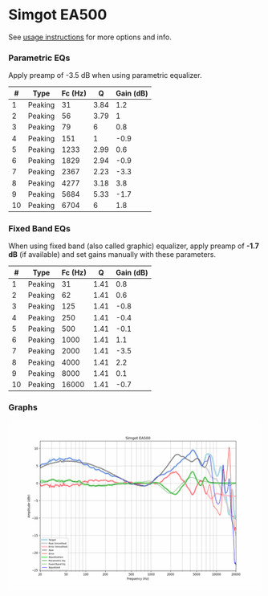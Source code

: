 # Simgot EA500
See [usage instructions](https://github.com/jaakkopasanen/AutoEq#usage) for more options and info.

### Parametric EQs
Apply preamp of -3.5 dB when using parametric equalizer.

|   # | Type    |   Fc (Hz) |    Q |   Gain (dB) |
|-----|---------|-----------|------|-------------|
|   1 | Peaking |        31 | 3.84 |         1.2 |
|   2 | Peaking |        56 | 3.79 |         1   |
|   3 | Peaking |        79 | 6    |         0.8 |
|   4 | Peaking |       151 | 1    |        -0.9 |
|   5 | Peaking |      1233 | 2.99 |         0.6 |
|   6 | Peaking |      1829 | 2.94 |        -0.9 |
|   7 | Peaking |      2367 | 2.23 |        -3.3 |
|   8 | Peaking |      4277 | 3.18 |         3.8 |
|   9 | Peaking |      5684 | 5.33 |        -1.7 |
|  10 | Peaking |      6704 | 6    |         1.8 |

### Fixed Band EQs
When using fixed band (also called graphic) equalizer, apply preamp of **-1.7 dB** (if available) and set gains manually with these parameters.

|   # | Type    |   Fc (Hz) |    Q |   Gain (dB) |
|-----|---------|-----------|------|-------------|
|   1 | Peaking |        31 | 1.41 |         0.8 |
|   2 | Peaking |        62 | 1.41 |         0.6 |
|   3 | Peaking |       125 | 1.41 |        -0.8 |
|   4 | Peaking |       250 | 1.41 |        -0.4 |
|   5 | Peaking |       500 | 1.41 |        -0.1 |
|   6 | Peaking |      1000 | 1.41 |         1.1 |
|   7 | Peaking |      2000 | 1.41 |        -3.5 |
|   8 | Peaking |      4000 | 1.41 |         2.2 |
|   9 | Peaking |      8000 | 1.41 |         0.1 |
|  10 | Peaking |     16000 | 1.41 |        -0.7 |

### Graphs
![](./Simgot%20EA500.png)
